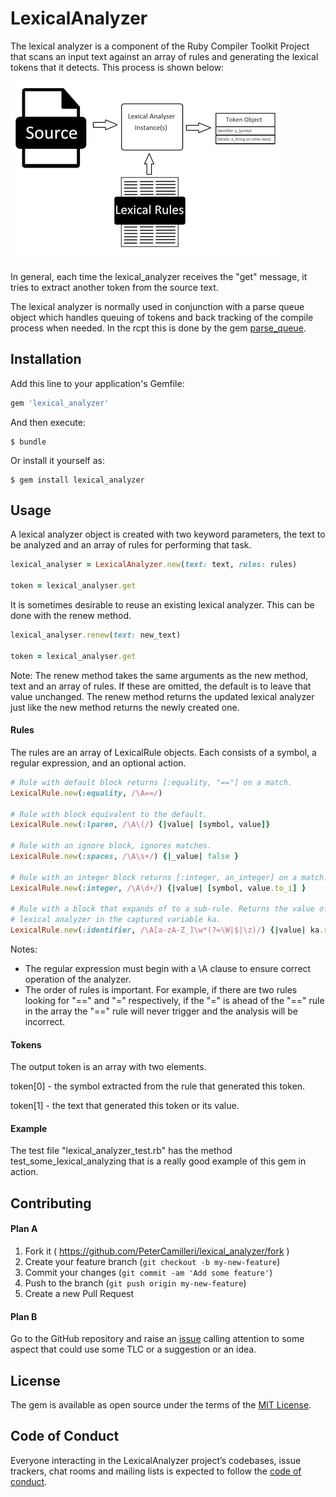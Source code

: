 # LexicalAnalyzer

The lexical analyzer is a component of the Ruby Compiler Toolkit Project that
scans an input text against an array of rules and generating the lexical
tokens that it detects. This process is shown below:

![The Lexical Process](./images/lexical_process.png)

In general, each time the lexical_analyzer receives the "get" message, it tries
to extract another token from the source text.

The lexical analyzer is normally used in conjunction with a parse queue object
which handles queuing of tokens and back tracking of the compile process when
needed. In the rcpt this is done by the gem
[parse_queue](https://github.com/PeterCamilleri/parse_queue).

## Installation

Add this line to your application's Gemfile:

```ruby
gem 'lexical_analyzer'
```

And then execute:

    $ bundle

Or install it yourself as:

    $ gem install lexical_analyzer

## Usage

A lexical analyzer object is created with two keyword parameters, the text to
be analyzed and an array of rules for performing that task.

```ruby
lexical_analyser = LexicalAnalyzer.new(text: text, rules: rules)

token = lexical_analyser.get

```

It is sometimes desirable to reuse an existing lexical analyzer. This can be
done with the renew method.

```ruby
lexical_analyser.renew(text: new_text)

token = lexical_analyser.get

```

Note: The renew method takes the same arguments as the new method, text and an
array of rules. If these are omitted, the default is to leave that value
unchanged. The renew method returns the updated lexical analyzer just like the
new method returns the newly created one.

#### Rules

The rules are an array of LexicalRule objects. Each consists of a symbol, a
regular expression, and an optional action.

```ruby
# Rule with default block returns [:equality, "=="] on a match.
LexicalRule.new(:equality, /\A==/)

# Rule with block equivalent to the default.
LexicalRule.new(:lparen, /\A\(/) {|value| [symbol, value]}

# Rule with an ignore block, ignores matches.
LexicalRule.new(:spaces, /\A\s+/) {|_value| false }

# Rule with an integer block returns [:integer, an_integer] on a match.
LexicalRule.new(:integer, /\A\d+/) {|value| [symbol, value.to_i] }

# Rule with a block that expands of to a sub-rule. Returns the value of the
# lexical analyzer in the captured variable ka.
LexicalRule.new(:identifier, /\A[a-zA-Z_]\w*(?=\W|$|\z)/) {|value| ka.renew(text: value).get}
```

Notes:

* The regular expression must begin with a \A clause to ensure correct
operation of the analyzer.
* The order of rules is important. For example, if there are two rules
looking for "==" and "=" respectively, if the "=" is ahead of the "==" rule
in the array the "==" rule will never trigger and the analysis will be
incorrect.

#### Tokens

The output token is an array with two elements.

token[0] - the symbol extracted from the rule that generated this token.

token[1] - the text that generated this token or its value.


#### Example

The test file "lexical_analyzer_test.rb" has the method
test_some_lexical_analyzing that is a really good example of this gem in
action.

## Contributing

#### Plan A

1. Fork it ( https://github.com/PeterCamilleri/lexical_analyzer/fork )
2. Create your feature branch (`git checkout -b my-new-feature`)
3. Commit your changes (`git commit -am 'Add some feature'`)
4. Push to the branch (`git push origin my-new-feature`)
5. Create a new Pull Request

#### Plan B

Go to the GitHub repository and raise an
[issue](https://github.com/PeterCamilleri/lexical_analyzer/issues)
 calling attention to some
aspect that could use some TLC or a suggestion or an idea.

## License

The gem is available as open source under the terms of the
[MIT License](./LICENSE.txt).

## Code of Conduct

Everyone interacting in the LexicalAnalyzer project’s codebases, issue
trackers, chat rooms and mailing lists is expected to follow the
[code of conduct](./CODE_OF_CONDUCT.md).
